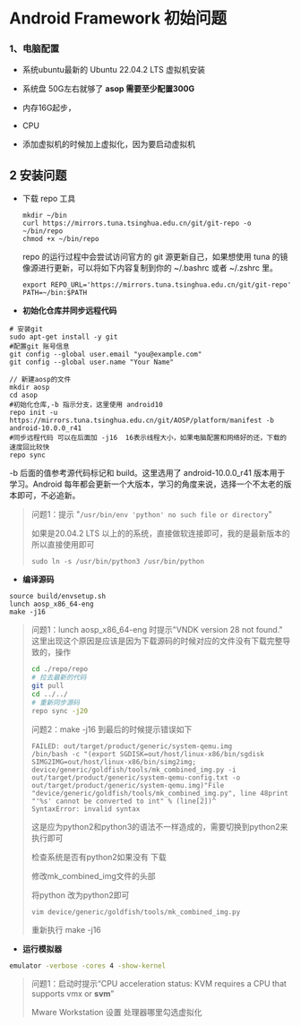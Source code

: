 # Android Framework  初始问题

### 1、电脑配置

- 系统ubuntu最新的 Ubuntu 22.04.2 LTS 虚拟机安装

- 系统盘 50G左右就够了 **asop 需要至少配置300G**
- 内存16G起步，
- CPU
- 添加虚拟机的时候加上虚拟化，因为要启动虚拟机

## 2 安装问题

- 下载 repo 工具

  ```shell
  mkdir ~/bin
  curl https://mirrors.tuna.tsinghua.edu.cn/git/git-repo -o ~/bin/repo
  chmod +x ~/bin/repo
  ```

  repo 的运行过程中会尝试访问官方的 git 源更新自己，如果想使用 tuna 的镜像源进行更新，可以将如下内容复制到你的 ~/.bashrc 或者 ~/.zshrc 里。

  ```shell
  export REPO_URL='https://mirrors.tuna.tsinghua.edu.cn/git/git-repo'
  PATH=~/bin:$PATH
  ```

- **初始化仓库并同步远程代码**

```shell
# 安装git 
sudo apt-get install -y git
#配置git 账号信息
git config --global user.email "you@example.com"
git config --global user.name "Your Name"

// 新建aosp的文件
mkdir aosp 
cd asop
#初始化仓库,-b 指示分支，这里使用 android10
repo init -u https://mirrors.tuna.tsinghua.edu.cn/git/AOSP/platform/manifest -b android-10.0.0_r41
#同步远程代码 可以在后面加 -j16  16表示线程大小，如果电脑配置和网络好的还，下载的速度回比较快
repo sync
```

-b 后面的值参考源代码标记和 build。这里选用了 android-10.0.0_r41 版本用于学习。Android 每年都会更新一个大版本，学习的角度来说，选择一个不太老的版本即可，不必追新。

> 问题1：提示  "`/usr/bin/env 'python' no such file or directory`" 
>
> 如果是20.04.2 LTS 以上的的系统，直接做软连接即可，我的是最新版本的所以直接使用即可
>
> ```
> sudo ln -s /usr/bin/python3 /usr/bin/python
> ```

- **编译源码**

```shell
source build/envsetup.sh
lunch aosp_x86_64-eng
make -j16
```

> 问题1：lunch aosp_x86_64-eng 时提示"VNDK version 28 not found."   这里出现这个原因是应该是因为下载源码的时候对应的文件没有下载完整导致的，操作
>
> ```bash
> cd ./repo/repo
> # 拉去最新的代码
> git pull 
> cd ../../
> # 重新同步源码
> repo sync -j20
> ```
>
> 问题2：make -j16 到最后的时候提示错误如下
>
> ```shell
> FAILED: out/target/product/generic/system-qemu.img
> /bin/bash -c "(export SGDISK=out/host/linux-x86/bin/sgdisk SIMG2IMG=out/host/linux-x86/bin/simg2img;      device/generic/goldfish/tools/mk_combined_img.py -i out/target/product/generic/system-qemu-config.txt -o out/target/product/generic/system-qemu.img)"File "device/generic/goldfish/tools/mk_combined_img.py", line 48print "'%s' cannot be converted to int" % (line[2])^
> SyntaxError: invalid syntax
> ```
>
> 这是应为python2和python3的语法不一样造成的，需要切换到python2来执行即可
>
> 检查系统是否有python2如果没有 下载
>
> 修改mk_combined_img文件的头部
>
> 将python 改为python2即可
>
> ```shell
> vim device/generic/goldfish/tools/mk_combined_img.py
> ```
>
> 重新执行 make -j16



- **运行模拟器**

````bash
emulator -verbose -cores 4 -show-kernel
````

> 问题1：启动时提示“CPU acceleration status: KVM requires a CPU that supports vmx or **svm**”
>
> Mware Workstation 设置 处理器哪里勾选虚拟化